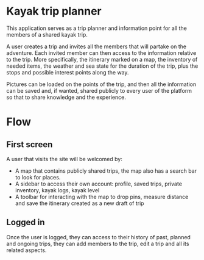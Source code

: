 # Kayak trip planner
This application serves as a trip planner and information point for all the members of a shared kayak trip.

A user creates a trip and invites all the members that will partake on the adventure. Each invited member can then access to the information relative to the trip. More specifically, the itinerary marked on a map, the inventory of needed items, the weather and sea state for the duration of the trip, plus the stops and possible interest points along the way.

Pictures can be loaded on the points of the trip, and then all the information can be saved and, if wanted, shared publicly to every user of the platform so that to share knowledge and the experience.

# Flow 
## First screen
A user that visits the site will be welcomed by:
* A map that contains publicly shared trips, the map also has a search bar to look for places.
* A sidebar to access their own account: profile, saved trips, private inventory, kayak logs, kayak level
* A toolbar for interacting with the map to drop pins, measure distance and save the itinerary created as a new draft of trip

## Logged in
Once the user is logged, they can access to their history of past, planned and ongoing trips, they can add members to the trip, edit a trip and all its related aspects.

